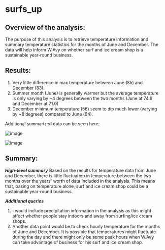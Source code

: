 # surfs_up

## Overview of the analysis: 
The purpose of this analysis is to retrieve temperature information and summary temperature statistics for the months of June and December.  The data will help inform W.Avy on whether surf and ice cream shop is a sustainable year-round business.

## Results: 
1.  Very little difference in max temperature between June (85) and December (83).
2.  Summer month (June) is generally warmer but the average temperature is only varying by ~4 degrees between the two months (June at 74.9 and December at 71.0)
3.  December minimum temperature (56) seem to dip much lower (varying by ~8 degrees) compared to June (64).

Additional summarized data can be seen here:

![image](https://user-images.githubusercontent.com/100737452/166394827-814814d8-1764-4df8-9874-7ff21dbf2eda.png)

![image](https://user-images.githubusercontent.com/100737452/166394766-cd938b0f-6ffe-4fa0-b011-f7430051a497.png)

## Summary: 
***High-level summary***
Based on the results for temperature data from June and December, there is little fluctuation in temperature between the two months over the years' worth of data included in the analysis.  This means that, basing on temperature alone, surf and ice cream shop could be a sustainable year-round business.

***Additional queries***
1. I would include precipitation information in the analysis as this might affect whether people stay indoors and away from surfing/ice cream shops.
2. Another data point would be to check hourly temperature for the months of June and December.  It is possible that temperatures might fluctuate during the day and there might only be some peak hours when W.Avy can take advantage of business for his surf and ice cream shop.
